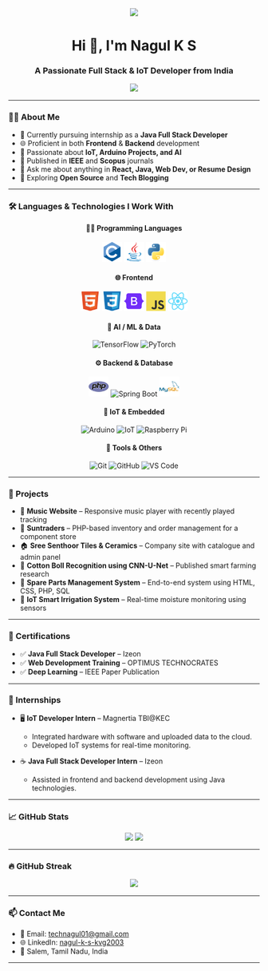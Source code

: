 <div align="center">
  <img src="https://media.giphy.com/media/M9gbBd9nbDrOTu1Mqx/giphy.gif" width="100" />
  <h1>Hi 👋, I'm Nagul K S</h1>
  <h3>A Passionate Full Stack & IoT Developer from India</h3>
  <a href="https://www.linkedin.com/in/nagul-k-s-kvg2003/">
    <img src="https://img.shields.io/badge/LinkedIn-blue?style=for-the-badge&logo=linkedin&logoColor=white" />
  </a>
</div>

---

### 👨‍💻 About Me

- 🔭 Currently pursuing internship as a **Java Full Stack Developer**
- 🌐 Proficient in both **Frontend** & **Backend** development
- 🤖 Passionate about **IoT, Arduino Projects, and AI**
- 📘 Published in **IEEE** and **Scopus** journals
- 💬 Ask me about anything in **React, Java, Web Dev, or Resume Design**
- 🎯 Exploring **Open Source** and **Tech Blogging**

---

### 🛠️ Languages & Technologies I Work With

<div align="center">

#### 🧑‍💻 Programming Languages
<p>
  <img src="https://raw.githubusercontent.com/devicons/devicon/master/icons/c/c-original.svg" alt="C" width="40" />
  <img src="https://raw.githubusercontent.com/devicons/devicon/master/icons/java/java-original.svg" alt="Java" width="40" />
  <img src="https://raw.githubusercontent.com/devicons/devicon/master/icons/python/python-original.svg" alt="Python" width="40" />
</p>

#### 🌐 Frontend
<p>
  <img src="https://raw.githubusercontent.com/devicons/devicon/master/icons/html5/html5-original.svg" alt="HTML5" width="40" />
  <img src="https://raw.githubusercontent.com/devicons/devicon/master/icons/css3/css3-original.svg" alt="CSS3" width="40" />
  <img src="https://raw.githubusercontent.com/devicons/devicon/master/icons/bootstrap/bootstrap-plain.svg" alt="Bootstrap" width="40" />
  <img src="https://raw.githubusercontent.com/devicons/devicon/master/icons/javascript/javascript-original.svg" alt="JavaScript" width="40" />
  <img src="https://raw.githubusercontent.com/devicons/devicon/master/icons/react/react-original.svg" alt="React.js" width="40" />
</p>

#### 🧠 AI / ML & Data
<p>
  <img src="https://www.vectorlogo.zone/logos/tensorflow/tensorflow-icon.svg" alt="TensorFlow" width="40" />
  <img src="https://www.vectorlogo.zone/logos/pytorch/pytorch-icon.svg" alt="PyTorch" width="40" />
</p>

#### ⚙️ Backend & Database
<p>
  <img src="https://raw.githubusercontent.com/devicons/devicon/master/icons/php/php-original.svg" alt="PHP" width="40" />
  <img src="https://www.vectorlogo.zone/logos/springio/springio-icon.svg" alt="Spring Boot" width="40" />
  <img src="https://raw.githubusercontent.com/devicons/devicon/master/icons/mysql/mysql-original-wordmark.svg" alt="MySQL" width="40" />
</p>

#### 🔌 IoT & Embedded
<p>
  <img src="https://cdn.worldvectorlogo.com/logos/arduino-1.svg" alt="Arduino" width="40" />
  <img src="https://img.icons8.com/ios/452/internet-of-things.png" alt="IoT" width="40" />
  <img src="https://www.raspberrypi.org/favicon.ico" alt="Raspberry Pi" width="40" />
  
</p>

#### 🔧 Tools & Others
<p>
  <img src="https://www.vectorlogo.zone/logos/git-scm/git-scm-icon.svg" alt="Git" width="40" />
  <img src="https://img.icons8.com/color/48/github--v1.png" alt="GitHub" width="40" />
  <img src="https://img.icons8.com/external-tal-revivo-color-tal-revivo/48/external-visual-studio-code-is-a-source-code-editor-developed-by-microsoft-logo-color-tal-revivo.png" alt="VS Code" width="40" />
</p>

</div>

---

### 💼 Projects

- 🎵 **Music Website** – Responsive music player with recently played tracking  
- 🛒 **Suntraders** – PHP-based inventory and order management for a component store  
- 🏠 **Sree Senthoor Tiles & Ceramics** – Company site with catalogue and admin panel  
- 🌾 **Cotton Boll Recognition using CNN-U-Net** – Published smart farming research  
- 🧩 **Spare Parts Management System** – End-to-end system using HTML, CSS, PHP, SQL  
- 🤖 **IoT Smart Irrigation System** – Real-time moisture monitoring using sensors  

---

### 📜 Certifications

- ✅ **Java Full Stack Developer** – Izeon
- ✅ **Web Development Training** – OPTIMUS TECHNOCRATES
- ✅ **Deep Learning** – IEEE Paper Publication

---

### 💼 Internships

- 🖥️ **IoT Developer Intern** – Magnertia TBI@KEC
  - Integrated hardware with software and uploaded data to the cloud.
  - Developed IoT systems for real-time monitoring.
  
- ☕ **Java Full Stack Developer Intern** – Izeon
  - Assisted in frontend and backend development using Java technologies.

---

### 📈 GitHub Stats

<div align="center">
  <img src="https://github-readme-stats.vercel.app/api?username=nagulks&show_icons=true&theme=dracula" width="420"/>
  <img src="https://github-readme-stats.vercel.app/api/top-langs/?username=nagulks&layout=compact&theme=dracula" width="320"/>
</div>

---

### 🔥 GitHub Streak

<p align="center">
  <img src="https://github-readme-streak-stats.herokuapp.com?user=nagulks&theme=dark&hide_border=true" />
</p>

---

### 📫 Contact Me

- 📧 Email: technagul01@gmail.com  
- 🌐 LinkedIn: [nagul-k-s-kvg2003](https://www.linkedin.com/in/nagul-k-s-kvg2003/)  
- 📍 Salem, Tamil Nadu, India  

---
